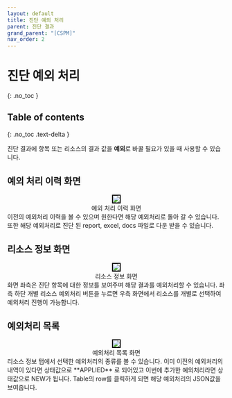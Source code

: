 ```yaml
---
layout: default
title: 진단 예외 처리
parent: 진단 결과
grand_parent: "[CSPM]"
nav_order: 2
---
```


# 진단 예외 처리
{: .no_toc }
<br>

## Table of contents
{: .no_toc .text-delta }



진단 결과에 항목 또는 리소스의 결과 값을 **예외**로 바꿀 필요가 있을 때 사용할 수 있습니다.

## 예외 처리 이력 화면
<center>
    <img 
        src="../../../../assets/images/진단예외처리1.png" 
        style="border: 2px solid black;"
    />
    <figcaption>예외 처리 이력 화면</figcaption>
</center>
이전의 예외처리 이력을 볼 수 있으며 원한다면 해당 예외처리로 돌아 갈 수 있습니다.
또한 해당 예외처리로 진단 된 report, excel, docs 파일로 다운 받을 수 있습니다.

## 리소스 정보 화면
<center>
     <img 
        src="../../../../assets/images/진단예외처리2.png" 
        style="border: 2px solid black;"
    />
    <figcaption>리소스 정보 화면</figcaption>
</center>
화면 좌측은 진단 항목에 대한 정보를 보여주며 해당 결과를 예외처리할 수 있습니다.
좌측 하단 개별 리소스 예외처리 버튼을 누르면 우측 화면에서 리소스를 개별로 선택하여 예외처리 진행이 가능합니다.


## 예외처리 목록
<center>
     <img 
        src="../../../../assets/images/진단예외처리3.png" 
        style="border: 2px solid black;"
    />
    <figcaption>예외처리 목록 화면</figcaption>
</center>
리소스 정보 탭에서 선택한 예외처리의 종류를 볼 수 있습니다.
이미 이전의 예외처리의 내역이 있다면 상태값으로 **APPLIED** 로 되어있고 이번에 추가한 예외처리라면 상태값으로 NEW가 됩니다.
Table의 row를 클릭하게 되면 해당 예외처리의 JSON값을 보여줍니다.